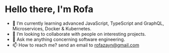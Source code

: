# Hello there, I'm Rofa

- 🌱  I’m currently learning advanced JavaScript, TypeScript and GraphQL, Microservices, Docker & Kubernetes.
- 🔭  I’m looking to collaborate with people on interesting projects.
- 💬  Ask me anything concerning software engineering.
- 📫  How to reach me? send an email to [rofazayn@gmail.com](rofazayn@gmail.com)

<!-- ![Top languages](https://github-readme-stats.vercel.app/api/top-langs/?username=rofazayn&langs_count=10&layout=compact&theme=dark&hide_border=true&include_all_commits=true&count_private=true) ![GitHub stats](https://github-readme-stats.vercel.app/api?username=rofazayn&show_icons=true&theme=dark&hide_border=true&include_all_commits=true&count_private=true) -->


